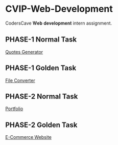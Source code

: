 # CVIP-Web-Development
CodersCave 𝐖𝐞𝐛 𝐝𝐞𝐯𝐞𝐥𝐨𝐩𝐦𝐞𝐧𝐭 intern assignment.

## PHASE-1 Normal Task
[Quotes Generator]()

## PHASE-1 Golden Task
[File Converter]()

## PHASE-2 Normal Task
[Portfolio](https://my-portfolio-cvip.netlify.app)

## PHASE-2 Golden Task
[E-Commerce Website](https://aira-clothings.netlify.app)


